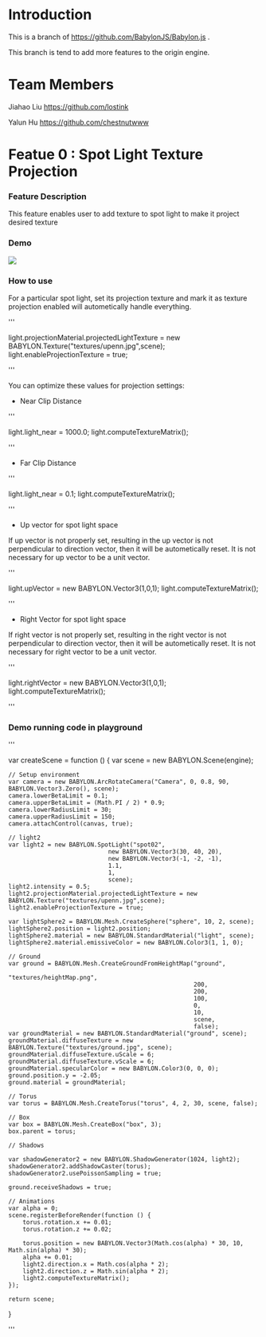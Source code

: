 Introduction
==========

This is a branch of https://github.com/BabylonJS/Babylon.js .

This branch is tend to add more features to the origin engine.

Team Members
==========

Jiahao Liu https://github.com/lostink

Yalun Hu https://github.com/chestnutwww


Featue 0 : Spot Light Texture Projection
==========

### Feature Description

This feature enables user to add texture to spot light to make it project desired texture

### Demo

![](milestone1.gif)

### How to use

For a particular spot light, set its projection texture and mark it as texture projection enabled
will autometically handle everything.

'''

light.projectionMaterial.projectedLightTexture = new BABYLON.Texture("textures/upenn.jpg",scene);
light.enableProjectionTexture = true;

'''

You can optimize these values for projection settings:

* Near Clip Distance

'''

light.light_near = 1000.0;
light.computeTextureMatrix();

'''

* Far Clip Distance

'''

light.light_near = 0.1;
light.computeTextureMatrix();

'''

* Up vector for spot light space

If up vector is not properly set, resulting in the up vector is not perpendicular to direction vector, 
then it will be autometically reset. It is not necessary for up vector to be a unit vector.

'''

light.upVector = new BABYLON.Vector3(1,0,1);
light.computeTextureMatrix();

'''


* Right Vector for spot light space

If right vector is not properly set, resulting in the right vector is not perpendicular to direction vector, 
then it will be autometically reset. It is not necessary for right vector to be a unit vector.

'''

light.rightVector = new BABYLON.Vector3(1,0,1);
light.computeTextureMatrix();

'''

### Demo running code in playground

'''

var createScene = function () {
	var scene = new BABYLON.Scene(engine);

	// Setup environment
	var camera = new BABYLON.ArcRotateCamera("Camera", 0, 0.8, 90, BABYLON.Vector3.Zero(), scene);
	camera.lowerBetaLimit = 0.1;
	camera.upperBetaLimit = (Math.PI / 2) * 0.9;
	camera.lowerRadiusLimit = 30;
	camera.upperRadiusLimit = 150;
	camera.attachControl(canvas, true);

	// light2
	var light2 = new BABYLON.SpotLight("spot02", 
								new BABYLON.Vector3(30, 40, 20),
								new BABYLON.Vector3(-1, -2, -1), 
								1.1, 
								1, 
								scene);
	light2.intensity = 0.5;
    light2.projectionMaterial.projectedLightTexture = new BABYLON.Texture("textures/upenn.jpg",scene);
    light2.enableProjectionTexture = true;

	var lightSphere2 = BABYLON.Mesh.CreateSphere("sphere", 10, 2, scene);
	lightSphere2.position = light2.position;
	lightSphere2.material = new BABYLON.StandardMaterial("light", scene);
	lightSphere2.material.emissiveColor = new BABYLON.Color3(1, 1, 0);

	// Ground
	var ground = BABYLON.Mesh.CreateGroundFromHeightMap("ground", 
														"textures/heightMap.png", 
														200, 
														200, 
														100, 
														0, 
														10, 
														scene, 
														false);
	var groundMaterial = new BABYLON.StandardMaterial("ground", scene);
	groundMaterial.diffuseTexture = new BABYLON.Texture("textures/ground.jpg", scene);
	groundMaterial.diffuseTexture.uScale = 6;
	groundMaterial.diffuseTexture.vScale = 6;
	groundMaterial.specularColor = new BABYLON.Color3(0, 0, 0);
	ground.position.y = -2.05;
	ground.material = groundMaterial;

	// Torus
	var torus = BABYLON.Mesh.CreateTorus("torus", 4, 2, 30, scene, false);

	// Box
    var box = BABYLON.Mesh.CreateBox("box", 3);
    box.parent = torus;	

	// Shadows

	var shadowGenerator2 = new BABYLON.ShadowGenerator(1024, light2);
	shadowGenerator2.addShadowCaster(torus);
	shadowGenerator2.usePoissonSampling = true;

	ground.receiveShadows = true;

	// Animations
	var alpha = 0;
	scene.registerBeforeRender(function () {
		torus.rotation.x += 0.01;
		torus.rotation.z += 0.02;

		torus.position = new BABYLON.Vector3(Math.cos(alpha) * 30, 10, Math.sin(alpha) * 30);
		alpha += 0.01;
        light2.direction.x = Math.cos(alpha * 2);
        light2.direction.z = Math.sin(alpha * 2);
        light2.computeTextureMatrix();
	});

	return scene;
}

'''
